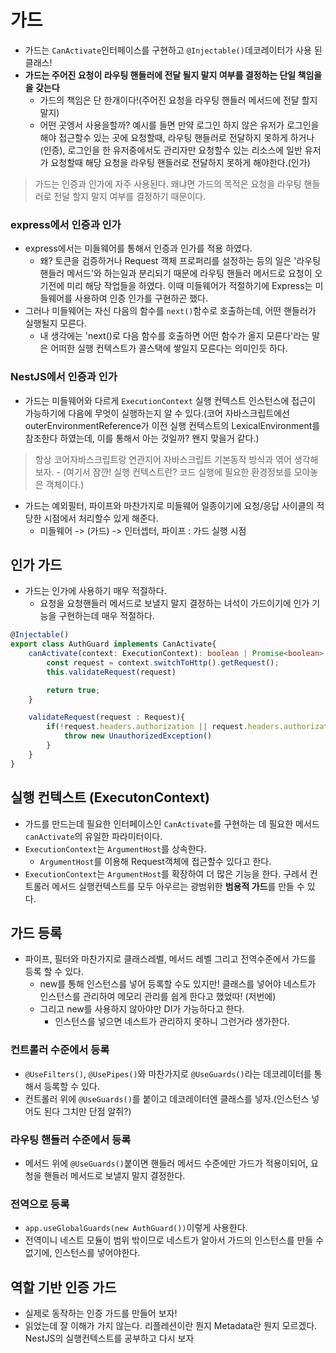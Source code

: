 # 가드
- 가드는 `CanActivate`인터페이스를 구현하고 `@Injectable()`데코레이터가 사용 된 클래스!
- **가드는 주어진 요청이 라우팅 핸들러에 전달 될지 말지 여부를 결정하는 단일 책임을을 갖는다**
    - 가드의 책임은 단 한개이다!(주어진 요청을 라우팅 핸들러 메서드에 전달 할지 말지)
    - 어떤 곳엥서 사용을할까? 예시를 들면 만약 로그인 하지 않은 유저가 로그인을 해야 접근할수 있는 곳에 요청할때, 라우팅 핸들러로 전달하지 못하게 하거나 (인증), 로그인을 한 유저중에서도 관리자만 요청할수 있는 리소스에 일반 유저가 요청할때 해당 요청을 라우팅 핸들러로 전달하지 못하게 해야한다.(인가)
> 가드는 인증과 인가에 자주 사용된다. 왜냐면 가드의 목적은 요청을 라우팅 핸들러로 전달 할지 말지 여부를 결정하기 때문이다.

### express에서 인증과 인가
- express에서는 미들웨어를 통해서 인증과 인가를 적용 하였다.
    - 왜? 토큰을 검증하거나 Request 객체 프로퍼리를 설정하는 등의 일은 '라우팅 핸들러 메서드'와 하는일과 분리되기 때문에 라우팅 핸들러 메서드로 요청이 오기전에 미리 해당 작업들을 하였다. 이때 미들웨어가 적절하기에 Express는 미들웨어를 사용하여 인증 인가를 구현하곤 했다.
- 그러나 미들웨어는 자신 다음의 함수를 `next()`함수로 호출하는데, 어떤 핸들러가 실행될지 모른다. 
    - 내 생각에는 'next()로 다음 함수를 호출하면 어떤 함수가 올지 모른다'라는 말은 어떠한 실행 컨텍스트가 콜스택에 쌓일지 모른다는 의미인듯 하다. 


### NestJS에서 인증과 인가
- 가드는 미들웨어와 다르게 `ExecutionContext` 실행 컨텍스트 인스턴스에 접근이 가능하기에 다음에 무엇이 실행하는지 알 수 있다.(코어 자바스크립트에선 outerEnvironmentReference가 이전 실행 컨텍스트의 LexicalEnvironment를 참조한다 하였는데, 이를 통해서 아는 것일까? 왠지 맞을거 같다.)
> 항상 코어자바스크립트랑 연관지어 자바스크립트 기본동작 방식과 엮어 생각해보자.
    - (여기서 잠깐! 실행 컨텍스트란? 코드 실행에 필요한 환경정보를 모아놓은 객체이다.)
- 가드는 예외필터, 파이프와 마찬가지로 미들웨어 일종이기에 요청/응답 사이클의 적당한 시점에서 처리할수 있게 해준다.
    - 미들웨어 -> (가드) -> 인터셉터, 파이프 : 가드 실행 시점

## 인가 가드

- 가드는 인가에 사용하기 매우 적절하다.
    - 요청을 요청핸들러 메서드로 보낼지 말지 결정하는 녀석이 가드이기에 인가 기능을 구현하는데 매우 적절하다.

```typescript
@Injectable()
export class AuthGuard implements CanActivate{
    canActivate(context: ExecutionContext): boolean | Promise<boolean> | Observable<boolean> {
        const request = context.switchToHttp().getRequest();
        this.validateRequest(request)

        return true;
    }

    validateRequest(request : Request){
        if(!request.headers.authorization || request.headers.authorization != 'password'){
            throw new UnauthorizedException()
        }
    }
}
```

## 실행 컨텍스트 (ExecutonContext)
- 가드를 만드는데 필요한 인터페이스인 `CanActivate`를 구현하는 데 필요한 메서드 `canActivate`의 유일한 파라미터이다.
- `ExecutionContext`는 `ArgumentHost`를 상속한다.
  - `ArgumentHost`를 이용해 Request객체에 접근할수 있다고 한다. 
- `ExecutionContext`는 `ArgumentHost`를 확장하여 더 많은 기능을 한다. 구레서 컨트롤러 메서드 실행컨텍스트를 모두 아우르는 광범위한 **범용적 가드**를 만들 수 있다.

## 가드 등록
- 파이프, 필터와 마찬가지로 클래스레벨, 메서드 레벨 그리고 전역수준에서 가드를 등록 할 수 있다.
  - new를 통해 인스턴스를 넣어 등록할 수도 있지만! 클래스를 넣어야 네스트가 인스턴스를 관리하여 메모리 관리를 쉽게 한다고 했었따! (저번에)
  - 그리고 new를 사용하지 않아야만 DI가 가능하다고 한다.
    - 인스턴스를 넣으면 네스트가 관리하지 못하니 그런거라 생가한다.

### 컨트롤러 수준에서 등록
- `@UseFilters()`, `@UsePipes()`와 마찬가지로 `@UseGuards()`라는 데코레이터를 통해서 등록할 수 있다.
- 컨트롤러 위에 `@UseGuards()`를 붙이고 데코레이터엔 클래스를 넣자.(인스턴스 넣어도 된다 그치만 단점 알쥐?)

### 라우팅 핸들러 수준에서 등록
- 메서드 위에 `@UseGuards()`붙이면 핸들러 메서드 수준에만 가드가 적용이되어, 요청을 핸들러 메서드로 보낼지 말지 결정한다.

### 전역으로 등록
- `app.useGlobalGuards(new AuthGuard())`이렇게 사용한다.
- 전역이니 네스트 모듈이 범위 밖이므로 네스트가 알아서 가드의 인스턴스를 만들 수 없기에, 인스턴스를 넣어야한다.

## 역할 기반 인증 가드
- 실제로 동작하는 인증 가드를 만들어 보자!
- 읽었는데 잘 이해가 가지 않는다. 리플레션이란 뭔지 Metadata란 뭔지 모르겠다. NestJS의 실행컨텍스트를 공부하고 다시 보자